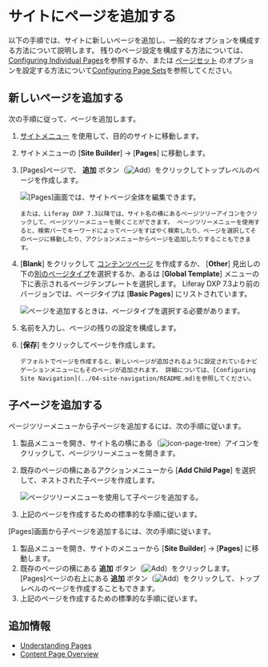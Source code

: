 # サイトにページを追加する

以下の手順では、サイトに新しいページを追加し、一般的なオプションを構成する方法について説明します。 残りのページ設定を構成する方法については、[Configuring Individual Pages](./06-configuring-individual-pages.md)を参照するか、または [ページセット](./understanding-pages.md#page-sets) のオプションを設定する方法について[Configuring Page Sets](./05-configuring-page-sets.md)を参照してください。

## 新しいページを追加する

次の手順に従って、ページを追加します。

1.  [サイトメニュー](../../getting-started/navigating-dxp.md#site-menu) を使用して、目的のサイトに移動します。

2.  サイトメニューの [**Site Builder**] → [**Pages**] に移動します。

3.  [Pages]ページで、 **追加** ボタン（![Add](../../images/icon-add.png)）をクリックしてトップレベルのページを作成します。

    ![ [Pages]画面では、サイトページ全体を編集できます。](./adding-pages/adding-a-page-to-a-site/images/01.png)

    ```{tip}
    または、Liferay DXP 7.3以降では、サイト名の横にあるページツリーアイコンをクリックして、ページツリーメニューを開くことができます。 ページツリーメニューを使用すると、検索バーでキーワードによってページをすばやく検索したり、ページを選択してそのページに移動したり、アクションメニューからページを追加したりすることもできます。
    ```

4. [**Blank**] をクリックして [コンテンツページ](./understanding-pages.md#page-types) を作成するか、 [**Other**] 見出しの下の[別のページタイプ](./other-page-types.md)を選択するか、あるは [**Global Template**] メニューの下に表示されるページテンプレートを選択します。 Liferay DXP 7.3より前のバージョンでは、ページタイプは [**Basic Pages**] にリストされています。

    ![ページを追加するときは、ページタイプを選択する必要があります。](./adding-pages/adding-a-page-to-a-site/images/04.png)

5.  名前を入力し、ページの残りの設定を構成します。

6. [**保存**] をクリックしてページを作成します。

    ```{tip}
    デフォルトでページを作成すると、新しいページが追加されるように設定されているナビゲーションメニューにもそのページが追加されます。 詳細については、[Configuring Site Navigation](../04-site-navigation/README.md)を参照してください。
    ```

## 子ページを追加する

ページツリーメニューから子ページを追加するには、次の手順に従います。

1.  製品メニューを開き、サイト名の横にある（![icon-page-tree](../../images/icon-page-tree.png)）アイコンをクリックして、ページツリーメニューを開きます。

2.  既存のページの横にあるアクションメニューから [**Add Child Page**] を選択して、ネストされた子ページを作成します。

    ![ページツリーメニューを使用して子ページを追加する。](./adding-pages/adding-a-page-to-a-site/images/05.png)

3.  上記のページを作成するための標準的な手順に従います。

[Pages]画面から子ページを追加するには、次の手順に従います。

1.  製品メニューを開き、サイトのメニューから [**Site Builder**] → [**Pages**] に移動します。
2.  既存のページの横にある **追加** ボタン（![Add](../../images/icon-add-app.png)）をクリックします。 [Pages]ページの右上にある **追加** ボタン（![Add](../../images/icon-add.png)）をクリックして、トップレベルのページを作成することもできます。
3.  上記のページを作成するための標準的な手順に従います。

## 追加情報

  - [Understanding Pages](./understanding-pages.md)
  - [Content Page Overview](./content-pages-overview.md)
